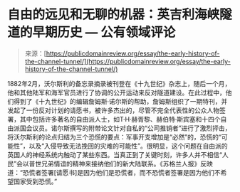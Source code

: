 <!--yml

category: 未分类

date: 2024-05-27 14:43:42

-->

# 自由的远见和无聊的机器：英吉利海峡隧道的早期历史 — 公有领域评论

> 来源：[https://publicdomainreview.org/essay/the-early-history-of-the-channel-tunnel/](https://publicdomainreview.org/essay/the-early-history-of-the-channel-tunnel/)

[](#p-15-2)

1882年2月，沃尔斯利的备忘录摘录被刊登在《十九世纪》杂志上，随后一个月，他和其他陆军和海军官员进行了协调的公开运动来反对隧道建设。在此过程中，他们得到了《十九世纪》的编辑詹姆斯·诺尔斯的帮助，詹姆斯组织了一期特刊，并发起了一份反对计划的请愿书，被许多杰出的，尽管不完全代表性的公众人物签署，其中包括许多著名的自由派人士，如T·H·赫胥黎、赫伯特·斯宾塞和十四个自由派国会议员。诺尔斯撰写的附带论文针对自私的“公司推销者”进行了激烈抨击，将沃尔斯利的论点归结为三个恐慌的要点：军事开支增加是“必然”的，恐慌的“可能性”，以及“入侵导致无法挽回的灾难的可能性”。很明显，这个问题在自由派的英国人的神经系统内触动了某些东西。当真正到了关键时刻，许多人并不相信“人民”会以普世兄弟情谊的精神来接纳他们的新大陆联系。《苏格兰人报》反映道：“恐慌者签署[请愿书]是因为他们是恐慌者，而不恐慌者签署是因为他们不希望国家受到恐慌。”
